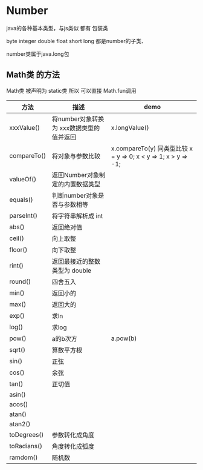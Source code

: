 # Number

java的各种基本类型，与js类似  都有  包装类

byte integer double float short long 都是number的子类、

number类属于java.long包

## Math类 的方法

Math类 被声明为 static类  所以 可以直接 Math.fun调用

方法 | 描述 | demo
-|-|-
xxxValue() | 将number对象转换为 xxx数据类型的值并返回 | x.longValue()
compareTo() | 将对象与参数比较 | x.compareTo(y)  同类型比较 x = y => 0; x < y => 1; x > y => -1;
valueOf() | 返回Number对象制定的内置数据类型|
equals() | 判断number对象是否与参数相等 |
parseInt() | 将字符串解析成 int |
abs() | 返回绝对值
ceil() | 向上取整
floor() | 向下取整
rint() | 返回最接近的整数 类型为 double
round() | 四舍五入
min() | 返回小的
max() | 返回大的
exp() | 求ln
log() | 求log
pow() | a的b次方 | a.pow(b)
sqrt() | 算数平方根
sin() | 正弦
cos() | 余弦
tan() | 正切值
asin() |
acos() |
atan() |
atan2()|
toDegrees() | 参数转化成角度
toRadians()| 角度转化成弧度
ramdom() |随机数
